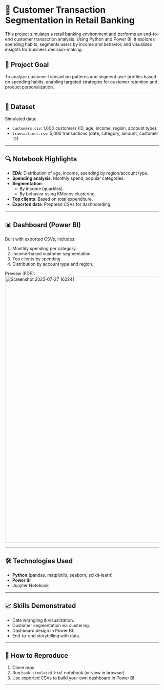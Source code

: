 # 🏦 Customer Transaction Segmentation in Retail Banking

This project simulates a retail banking environment and performs an end-to-end customer transaction analysis. Using Python and Power BI, it explores spending habits, segments users by income and behavior, and visualizes insights for business decision-making.

## 🎯 Project Goal

To analyze customer transaction patterns and segment user profiles based on spending habits, enabling targeted strategies for customer retention and product personalization.

---

## 📁 Dataset

Simulated data:
- `customers.csv`: 1,000 customers (ID, age, income, region, account type).
- `transactions.csv`: 5,000 transactions (date, category, amount, customer ID).

---

## 🔍 Notebook Highlights

- **EDA**: Distribution of age, income, spending by region/account type.
- **Spending analysis**: Monthly spend, popular categories.
- **Segmentation**:
  - By income (quartiles).
  - By behavior using KMeans clustering.
- **Top clients**: Based on total expenditure.
- **Exported data**: Prepared CSVs for dashboarding.

---

## 📊 Dashboard (Power BI)

Built with exported CSVs, includes:
1. Monthly spending per category.
2. Income-based customer segmentation.
3. Top clients by spending.
4. Distribution by account type and region.

Preview (PDF): 
<img width="1560" height="874" alt="Screenshot 2025-07-27 162241" src="https://github.com/user-attachments/assets/3274e3da-52d2-438b-b698-08b0e2fa355e" />

---

## 🛠️ Technologies Used

- **Python** (pandas, matplotlib, seaborn, scikit-learn)
- **Power BI**
- Jupyter Notebook

---

## 📈 Skills Demonstrated

- Data wrangling & visualization.
- Customer segmentation via clustering.
- Dashboard design in Power BI.
- End-to-end storytelling with data.

---

## 🚀 How to Reproduce

1. Clone repo
2. Run `bank_simulated.html` notebook (or view in browser)
3. Use exported CSVs to build your own dashboard in Power BI

---


